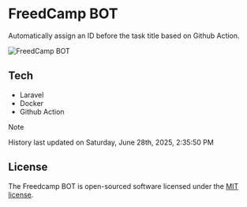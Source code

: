 # FreedCamp BOT

Automatically assign an ID before the task title based on Github Action.

![FreedCamp BOT](https://repository-images.githubusercontent.com/737932867/7d34798b-2680-471c-b089-a78a718d3d6a)

## Tech

- Laravel
- Docker
- Github Action

> [!NOTE]  
> History last updated on Saturday, June 28th, 2025, 2:35:50 PM

## License

The Freedcamp BOT is open-sourced software licensed under the [MIT license](https://opensource.org/licenses/MIT).

